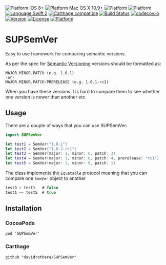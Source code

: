 ![Platform iOS 8+](https://img.shields.io/badge/Platform-iOS%208%2B-blue.svg)
![Platform Mac OS X 10.9+](https://img.shields.io/badge/Platform-Mac%20OS%20X%2010.9%2B-blue.svg)
![Platform](https://img.shields.io/badge/Platform-tvOS%209%2B-blue.svg)
![Platform](https://img.shields.io/badge/Platform-watchOS%202%2B-blue.svg)
<br/>
[![Language Swift 2](https://img.shields.io/badge/Language-Swift%202-orange.svg)](https://developer.apple.com/swift)
[![Carthage compatible](https://img.shields.io/badge/Carthage-compatible-brightgreen.svg)](https://github.com/Carthage/Carthage)
[![Build Status](https://travis-ci.org/davidrothera/SUPSemVer.svg?branch=master)](https://travis-ci.org/davidrothera/SUPSemVer)
[![codecov.io](https://codecov.io/github/davidrothera/SUPSemVer/coverage.svg?branch=master)](https://codecov.io/github/davidrothera/SUPSemVer?branch=master)
[![Version](https://img.shields.io/cocoapods/v/SUPSemVer.svg?style=flat)](http://cocoapods.org/pods/SUPSemVer)
[![License](https://img.shields.io/cocoapods/l/SUPSemVer.svg?style=flat)](http://cocoapods.org/pods/SUPSemVer)
[![Platform](https://img.shields.io/cocoapods/p/SUPSemVer.svg?style=flat)](http://cocoapods.org/pods/SUPSemVer)


# SUPSemVer

Easy to use framework for comparing semantic versions.

As per the spec for [Semantic Versioning](http://semver.org) versions should be formatted as:

```
MAJOR.MINOR.PATCH (e.g. 1.0.1)
-or-
MAJOR.MINOR.PATCH-PRERELEASE (e.g. 1.0.1-rc1)
```

When you have these versions it is hard to compare them to see whether one version is newer than another etc.

## Usage

There are a couple of ways that you can use SUPSemVer:

```swift
import SUPSemVer

let test1 = SemVer("1.0.1")
let test2 = SemVer("1.0.2-rc1")
let test3 = SemVer(major: 1, minor: 0, patch: 3)
let test4 = SemVer(major: 1, minor: 0, patch: 4, prerelease: "rc1")
let test5 = SemVer(major: 1, minor: 0, patch: 1)
```

The class implements the `Equatable` protocol meaning that you can compare one `SemVer` object to another

```swift
test3 > test1   # false
test1 == test5  # true
```

## Installation

### CocoaPods

```
pod 'SUPSemVer'
```

### Carthage

```
github "davidrothera/SUPSemVer"
```
